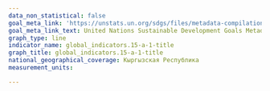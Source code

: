 ```yaml
---
data_non_statistical: false
goal_meta_link: 'https://unstats.un.org/sdgs/files/metadata-compilation/Metadata-Goal-15.pdf '
goal_meta_link_text: United Nations Sustainable Development Goals Metadata (PDF 4.0 MB)
graph_type: line
indicator_name: global_indicators.15-a-1-title
graph_title: global_indicators.15-a-1-title
national_geographical_coverage: Кыргызская Республика
measurement_units:

---
```

